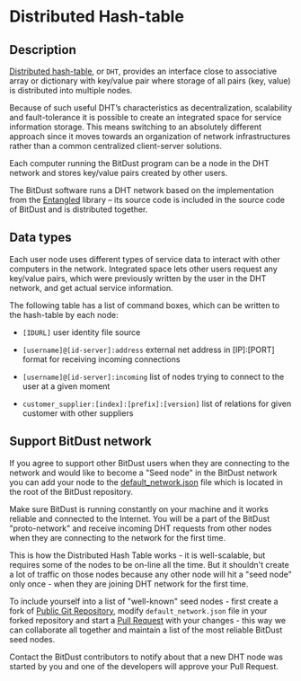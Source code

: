 # Distributed Hash-table


## Description

[Distributed hash-table](https://en.wikipedia.org/wiki/Distributed_hash_table),
or `DHT`, provides an interface close to associative array or dictionary with key/value pair where storage of all pairs (key, value) is distributed into multiple nodes.

Because of such useful DHT’s characteristics as decentralization, scalability and fault-tolerance it is possible to create an integrated space for service information storage. This means switching to an absolutely different approach since it moves towards an organization of network infrastructures rather than a common centralized client-server solutions.

Each computer running the BitDust program can be a node in the DHT network and stores key/value pairs created by other users.

The BitDust software runs a DHT network based on the implementation from the [Entangled](http://entangled.sourceforge.net/) library – its source code is included in the source code of BitDust and is distributed together.



## Data types

Each user node uses different types of service data to interact with other computers in the network. Integrated space lets other users request any key/value pairs, which were previously written by the user in the DHT network, and get actual service information.

The following table has a list of command boxes, which can be written to the hash-table by each node:

* `[IDURL]` 
    user identity file source

* `[username]@[id-server]:address`
    external net address in [IP]:[PORT] format for receiving incoming connections

* `[username]@[id-server]:incoming`
    list of nodes trying to connect to the user at a given moment

* `customer_supplier:[index]:[prefix]:[version]`
    list of relations for given customer with other suppliers 


## Support BitDust network

If you agree to support other BitDust users when they are connecting to the network and would like to become a "Seed node" in the BitDust network you can add your node to the [default_network.json](https://github.com/bitdust-io/public/blob/master/default_network.json) file which is located in the root of the BitDust repository.

Make sure BitDust is running constantly on your machine and it works reliable and connected to the Internet.
You will be a part of the BitDust "proto-network" and receive incoming DHT requests from other nodes when they are connecting to the network for the first time.

This is how the Distributed Hash Table works - it is well-scalable, but requires some of the nodes to be on-line all the time. But it shouldn't create a lot of traffic on those nodes because any other node will hit a "seed node" only once - when they are joining DHT network for the first time.

To include yourself into a list of "well-known" seed nodes - first create a fork of [Public Git Repository](https://github.com/bitdust-io/public), modify `default_network.json` file in your forked repository and start a [Pull Request](https://github.com/bitdust-io/public/pulls) with your changes - this way we can collaborate all together and maintain a list of the most reliable BitDust seed nodes.

Contact the BitDust contributors to notify about that a new DHT node was started by you and one of the developers will approve your Pull Request.

